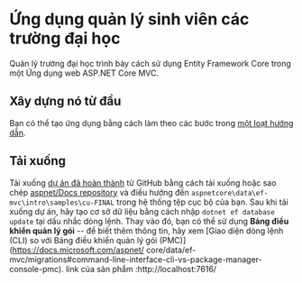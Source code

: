 # Ứng dụng quản lý sinh viên các trường đại học

Quản lý trường đại học trình bày cách sử dụng Entity Framework Core trong một
Ứng dụng web ASP.NET Core MVC.

## Xây dựng nó từ đầu

Bạn có thể tạo ứng dụng bằng cách làm theo các bước trong [một loạt hướng dẫn](https://docs.asp.net/en/latest/data/ef-mvc/intro.html).

## Tải xuống

Tải xuống [dự án đã hoàn thành](https://github.com/Mikeofsmile/Students_Management) từ GitHub bằng cách tải xuống hoặc sao chép [aspnet/Docs repository](https://github.com/aspnet/Docs) và điều hướng đến `aspnetcore\data\ef-mvc\intro\samples\cu-FINAL` trong hệ thống tệp cục bộ của bạn. Sau khi tải xuống dự án, hãy tạo cơ sở dữ liệu bằng cách nhập `dotnet ef database update` tại dấu nhắc dòng lệnh. Thay vào đó, bạn có thể sử dụng **Bảng điều khiển quản lý gói** -- để biết thêm thông tin, hãy xem [Giao diện dòng lệnh (CLI) so với Bảng điều khiển quản lý gói (PMC)](https://docs.microsoft.com/aspnet/ core/data/ef-mvc/migrations#command-line-interface-cli-vs-package-manager-console-pmc).
link của sản phẩm :http://localhost:7616/
